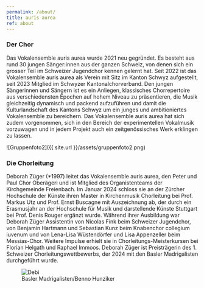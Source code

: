 ```yaml
---
permalink: /about/
title: auris aurea
ref: about
---
```


### Der Chor
Das Vokalensemble auris aurea wurde 2021 neu gegründet. Es besteht aus rund 30 jungen Sänger:innen aus der ganzen Schweiz, von denen sich ein grosser Teil im Schweizer Jugendchor kennen gelernt hat. Seit 2022 ist das Vokalensemble auris aurea als Verein mit Sitz im Kanton Schwyz aufgestellt, seit 2023 Mitglied im Schwyzer Kantonalchorverband. Den jungen Sängerinnen und Sängern ist es ein Anliegen, klassisches Chorrepertoire aus verschiedensten Epochen auf hohem Niveau zu präsentieren, die Musik gleichzeitig dynamisch und packend aufzuführen und damit die Kulturlandschaft des Kantons Schwyz um ein junges und ambitioniertes Vokalensemble zu bereichern. Das Vokalensemble auris aurea hat sich zudem vorgenommen, sich in den Bereich der experimentellen Vokalmusik vorzuwagen und in jedem Projekt auch ein zeitgenössisches Werk erklingen zu lassen.

![Gruppenfoto2]({{ site.url }}/assets/gruppenfoto2.png)

<!--
### Le choeur
Créé en 2021, l’ensemble vocal auris aurea, se compose de 30 jeunes chanteur.euse.s originaires de toute la Suisse, dont une grande partie s'est rencontrée au Chœur Suisse des Jeunes. Depuis 2022, auris aurea a établi son siège dans le canton de Schwyz. L’ensemble vocal a à cœur de présenter un répertoire choral classique de haut niveau, issu d’époques les plus diverses et d'interpréter cette musique de manière à la fois dynamique et captivante, enrichissant ainsi le paysage culturel du canton de Schwyz. L'ensemble vocal auris aurea a également l'intention de s'aventurer dans le domaine de la musique vocale expérimentale et d’interpréter une œuvre contemporaine lors de chaque projet.
-->

### Die Chorleitung

Deborah Züger (*1997) leitet das Vokalensemble auris aurea, den Peter und Paul Chor Oberägeri und ist Mitglied des Organistenteams der Kirchgemeinde Freienbach.
Im Januar 2024 schloss sie an der Zürcher Hochschule der Künste ihren Master in Kirchenmusik Chorleitung bei Prof. Markus Utz und Prof. Ernst Buscagne mit Auszeichnung ab, der durch ein Erasmusjahr an der Hochschule für Musik und darstellende Künste Stuttgart bei Prof. Denis Rouger ergänzt wurde.
Während ihrer Ausbildung war Deborah Züger Assistentin von Nicolas Fink beim Schweizer Jugendchor, von Benjamin Hartmann und Sebastian Kunz beim Knabenchor collegium iuvenum und von Lena-Lisa Wüstendörfer und Lisa Appenzeller beim Messias-Chor. Weitere Impulse erhielt sie in Chorleitungs-Meisterkursen bei Florian Helgath und Raphael Immoos.
Deborah Züger ist Preisträgerin des 1. Schweizer Chorleitungswettbewerbs, der 2024 mit den Basler Madrigalisten durchgeführt wurde.

<figure>
    <img src="{{ site.url }}/assets/debi.jpeg" alt="Debi" style="display:block; margin-left:auto; margin-right:auto">
    <figcaption>Basler Madrigalisten/Benno Hunziker</figcaption>
</figure>

<!--
### La direction
Deborah Züger (*1997) a grandi à Pfäffikon (SZ) et a fait sa scolarité au collège d’Einsiedeln. Actuellement en classe de master à la Haute Ecole d’Arts de Zurich (ZHdK), elle se forme en direction chorale et en musique d’église auprès de Markus Utz et d’Ernst Buscagne. Elle est de plus assistante de direction au Chœur Suisse des Jeunes, dirige le Peter und Paul Chor Oberägeri, le chœur d’enfants et de jeunes de la cathédrale de Constance, l’ensemble vocal auris aurea et fait partie de l’équipe d’organistes de la paroisse de Freienbach. 

En 2021, à l’issue de son Bachelor à la ZHdK commencé en 2017, Deborah Züger a poursuivi ses études de direction chorale en faisant un Erasmus à la Haute Ecole de Musique et d’Arts visuels de Stuttgart dans la classe de Prof. Denis Rouger. Au cours de sa formation, elle a également occupé des postes d’assistante auprès de Lena-Lisa Wüstendörfer et de Lisa Appenzeller pour le chœur Messias de Zurich (2017-2019) ainsi qu’en 2021 à la maitrise de garçons collegium iuvenum Stuttgart, dirigée par Benjamin Hartmann et Sebastian Kunz.
-->